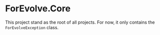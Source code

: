 # ForEvolve.Core

This project stand as the root of all projects. For now, it only contains the `ForEvolveException` class.
